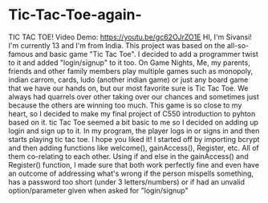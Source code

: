 # Tic-Tac-Toe-again-
TIC TAC TOE! Video Demo: https://youtu.be/gc62OJrZO1E HI, I'm Sivansi! I'm currently 13 and I'm from India.  This project was based on the all-so-famous and basic game "Tic Tac Toe".  I decided to add a programmer twist to it and added "login/signup" to it too. On Game Nights, Me, my parents, friends and other family members play multiple games such as monopoly, indian carrom, cards, ludo (another indian game) or just any board game that we have our hands on, but our most favorite sure is Tic Tac Toe.  We always had quarrels over other taking over our chances and sometimes just because the others are winning too much. This game is so close to my heart, so I decided to make my final project of C550 introduction to pyhton based on it.  tic Tac Toe seemed a bit basic to me so I decided on adding up login and sign up to it. In my program, the player logs in or signs in and then starts playing tic tac toe. I hope you liked it! I started off by importing bcrypt and then adding functions like welcome(), gainAccess(), Register, etc. All of them co-relating to each other. Using if and else in the gainAccess() and Register() function, I made sure that both work perfectly fine and even have an outcome of addressing what's wrong if the person mispells something, has a password too short (under 3 letters/numbers) or if had an unvalid option/parameter given when asked for "login/signup"
